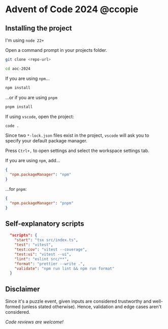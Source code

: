 # Advent of Code 2024 @ccopie

## Installing the project

I'm using `node 22+`

Open a command prompt in your projects folder.

```bash
git clone <repo-url>

cd aoc-2024
```

If you are using `npm`...

```bash
npm install
```

...or if you are using `pnpm`

```bash
pnpm install
```

If using `vscode`, open the project:

```bash
code .
```

Since two `*-lock.json` files exist in the project, `vscode` will ask you to specify your default package manager.

Press `Ctrl+,` to open settings and select the workspace settings tab.

If you are using `npm`, add...

```json
{
  "npm.packageManager": "npm"
}
```

...for `pnpm`:

```json
{
  "npm.packageManager": "pnpm"
}
```

## Self-explanatory scripts

```json
  "scripts": {
    "start": "tsx src/index.ts",
    "test": "vitest",
    "test:cov": "vitest --coverage",
    "test:ui": "vitest --ui",
    "lint": "eslint src/**",
    "format": "prettier --write .",
    "validate": "npm run lint && npm run format"
  }
```

## Disclaimer

Since it's a puzzle event, given inputs are considered trustworthy and well-formed (unless stated otherwise). Hence, validation and edge cases aren't considered.

_Code reviews are welcome!_
